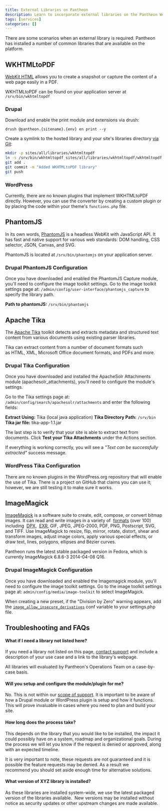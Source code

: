 ```yaml
---
title: External Libraries on Pantheon
description: Learn to incorporate external libraries on the Pantheon Website Management Platform.
tags: [services]
categories: []
---
```

There are some scenarios when an external library is required. Pantheon has installed a number of common libraries that are available on the platform.


<!-- h2 id="pdftk"><a href="http://www.pdflabs.com/tools/pdftk-the-pdf-toolkit">PDFTK - PDF Tool Kit</a></h2>




<p>In its own words: &quot;If PDF is electronic paper, then pdftk is an electronic staple-remover, hole-punch, binder, secret-decoder-ring, and X-Ray-glasses. Pdftk is a simple tool for doing everyday things with PDF documents.&quot;</p>


<p>PDFTK can be found on your application server @ /usr/bin/pdftk. The current version supported on Pantheon is 1.44.</p>


<p>To install, add&nbsp;<br />
To install, first put your development site in SFTP mode. Then, execute the following commands from your local terminal:</p>


<pre class="terminal">
drush @pantheon.SITENAME.ENV dl pdftk token libraries
drush @pantheon.SITENAME.ENV en pdftk
</pre // -->
## WKHTMLtoPDF

[WebKit HTML](http://wkhtmltopdf.org/) allows you to create a snapshot or capture the content of a web page easily in a PDF.

WKHTMLtoPDF can be found on your application server at `/srv/bin/wkhtmltopdf`

### Drupal
Download and enable the print module and extensions via drush:
```
drush @pantheon.{sitename}.{env} en print --y
```
Create a symlink to the hosted library and your site's libraries directory [via Git](/docs/git/#clone-your-site-codebase):
```bash
mkdir -p sites/all/libraries/wkhtmltopdf
ln -s /srv/bin/wkhtmltopdf sites/all/libraries/wkhtmltopdf/wkhtmltopdf
git add .
git commit -m "Added WKHTMLtoPDF library"
git push
```
### WordPress
Currently, there are no known plugins that implement WKHTMLtoPDF directly. However, you can use the converter by creating a custom plugin or by placing the code within your theme's `functions.php` file.

## PhantomJS

In its own words, [PhantomJS](http://phantomjs.org/) is a headless WebKit with JavaScript API. It has fast and native support for various web standards: DOM handling, CSS selector, JSON, Canvas, and SVG.

PhantomJS is located at `/srv/bin/phantomjs` on your application server.

### Drupal PhantomJS Configuration

Once you have downloaded and enabled the PhantomJS Capture module, you'll need to configure the image toolkit settings. Go to the image toolkit settings page at: `/admin/config/user-interface/phantomjs_capture` to specify the library path.

**Path to phantomJS:** `/srv/bin/phantomjs`


## Apache Tika

The [Apache Tika](http://tika.apache.org/) toolkit detects and extracts metadata and structured text content from various documents using existing parser libraries.

Tika can extract content from a number of document formats such as HTML, XML, Microsoft Office document formats, and PDFs and more.

### Drupal Tika Configuration

Once you have downloaded and installed the ApacheSolr Attachments module (apachesolr_attachments), you'll need to configure the module's settings.

Go to the Tika settings page at: `/admin/config/search/apachesolr/attachments` and enter the following fields:

**Extract Using:** Tika (local java application)
**Tika Directory Path:** `/srv/bin`
**Tika jar file:** tika-app-1.1.jar

The last step is to verify that your site is able to extract text from documents. Click **Test your Tika Attachments** under the Actions section.

If everything is working correctly, you will see a _"Text can be successfully extracted"_ success message.

### WordPress Tika Configuration
There are no known plugins in the WordPress.org repository that will enable the use of Tika. There is a project on GitHub that claims you can use it; however, we are still testing it to make sure it works.

## ImageMagick

[ImageMagick](http://www.imagemagick.org) is a software suite to create, edit, compose, or convert bitmap images. It can read and write images in a variety of  [formats](http://www.imagemagick.org/script/formats.php) (over 100) including  [DPX](http://www.imagemagick.org/script/motion-picture.php),  [EXR](http://www.imagemagick.org/script/high-dynamic-range.php), GIF, JPEG, JPEG-2000, PDF, PNG, Postscript, SVG, and TIFF. Use ImageMagick to resize, flip, mirror, rotate, distort, shear and transform images, adjust image colors, apply various special effects, or draw text, lines, polygons, ellipses and Bézier curves. 

Pantheon runs the latest stable packaged version in Fedora, which is currently ImageMagick 6.8.6-3 2014-04-08 Q16.

### Drupal ImageMagick Configuration

Once you have downloaded and enabled the Imagemagick module, you'll need to configure the image toolkit settings. Go to the image toolkit settings page at: `admin/config/media/image-toolkit` to select ImageMagick.

When creating a new preset, if the "Division by Zero" warning appears, add the [`image_allow_insecure_derivatives`](https://www.drupal.org/project/image_allow_insecure_derivatives) conf variable to your settings.php file.

## Troubleshooting and FAQs
#### What if I need a library not listed here?
If you need a library not listed on this page, [contact support](/docs/getting-support) and include a description of your use case and a link to the library's webpage.

All libraries will evaluated by Pantheon's Operations Team on a case-by-case basis.

#### Will you setup and configure the module/plugin for me?
No. This is not within our [scope of support](/docs/getting-support/#scope-of-support/). It is important to be aware of how a Drupal module or WordPress plugin is setup and how it functions. This will prove invaluable in cases where you need to plan and build your site.

#### How long does the process take?
This depends on the library that you would like to be installed, the impact it could possibly have on a system, roadmap and organizational goals. During the process we will let you know if the request is denied or approved, along with an expected timeline.

It is very important to note, these requests are not guaranteed and it is possible the feature requests may be denied. As a result we recommend you should set aside enough time for alternative solutions.

#### What version of XYZ library is installed?
As these libraries are installed system-wide, we use the latest packaged version of the libraries available.  New versions may be installed without notice as security updates or other upstream changes are made available.
